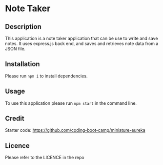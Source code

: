 # Note Taker



## Description

This application is a note taker application that can be use to write and save notes. It uses express.js back end, and saves and retrieves note data from a JSON file.


## Installation


Please run `npm i` to install dependencies.


## Usage


To use this application please run `npm start` in the command line.



## Credit


Starter code: https://github.com/coding-boot-camp/miniature-eureka


## Licence


Please refer to the LICENCE in the repo
